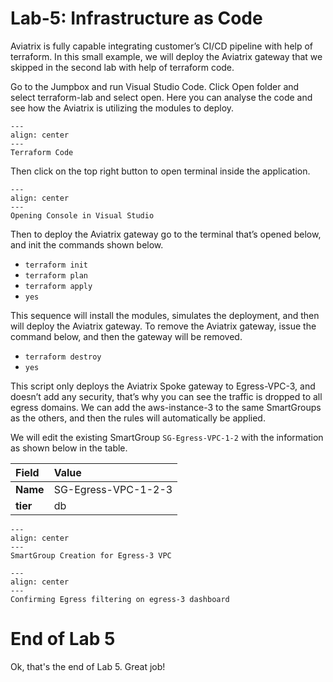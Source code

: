
# Lab-5: Infrastructure as Code


Aviatrix is fully capable integrating customer’s CI/CD pipeline with help of terraform. In this small example, we will deploy the Aviatrix gateway that we skipped in the second lab with help of terraform code. 

Go to the Jumpbox and run Visual Studio Code. Click Open folder and select terraform-lab and select open. Here you can analyse the code and see how the Aviatrix is utilizing the modules to deploy. 


```{figure} images-lab5/1.png
---
align: center
---
Terraform Code 
```

Then click on the top right button to open terminal inside the application.

```{figure} images-lab5/2.png
---
align: center
---
Opening Console in Visual Studio
```

Then to deploy the Aviatrix gateway go to the terminal that’s opened below, and init the commands shown below.
-	`terraform init`
-	`terraform plan`
-	`terraform apply`	
-   `yes`

This sequence will install the modules, simulates the deployment, and then will deploy the Aviatrix gateway.
To remove the Aviatrix gateway, issue the command below, and then the gateway will be removed.

-	`terraform destroy`
-	`yes`

This script only deploys the Aviatrix Spoke gateway to Egress-VPC-3, and doesn’t add any security, that’s why you can see the traffic is dropped to all egress domains. We can add the aws-instance-3 to the same SmartGroups as the others, and then the rules will automatically be applied. 

We will edit the existing SmartGroup `SG-Egress-VPC-1-2` with the information as shown below in the table.

| **Field** | **Value**           |
| :-------- | :------------------ |
| **Name**  | SG-Egress-VPC-1-2-3 |
| **tier**  | db                  |

```{figure} images-lab5/3.png
---
align: center
---
SmartGroup Creation for Egress-3 VPC
```


```{figure} images-lab5/4.png
---
align: center
---
Confirming Egress filtering on egress-3 dashboard
```


# End of Lab 5

Ok, that's the end of Lab 5. Great job! 
